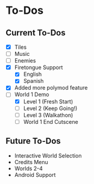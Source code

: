 # To-Dos
## Current To-Dos
* [X] Tiles
* [ ] Music
* [ ] Enemies
* [X] Firetongue Support
    * [X] English
    * [X] Spanish
* [X] Added more polymod feature
* [ ] World 1 Demo
    * [X] Level 1 (Fresh Start)
    * [ ] Level 2 (Keep Going!)
    * [ ] Level 3 (Walkathon)
    * [ ] World 1 End Cutscene

## Future To-Dos
* Interactive World Selection
* Credits Menu
* Worlds 2-4
* Android Support